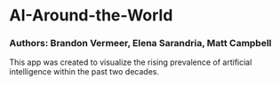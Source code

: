 # AI-Around-the-World
### Authors: Brandon Vermeer, Elena Sarandria, Matt Campbell
<div></div>
This app was created to visualize the rising prevalence of artificial intelligence within the past two decades. 
